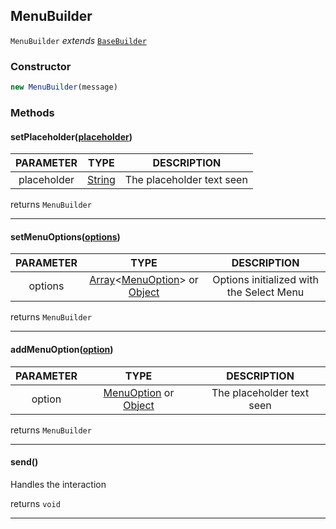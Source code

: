 [String]: https://developer.mozilla.org/en-US/docs/Web/JavaScript/Reference/Global_Objects/String

[Object]: https://developer.mozilla.org/en-US/docs/Web/JavaScript/Reference/Global_Objects/Object

[Array]: https://developer.mozilla.org/en-US/docs/Web/JavaScript/Reference/Global_Objects/Array

[MenuOption]: ./MenuOption.md

[BaseBuilder]: ./BaseBuilder.md

## MenuBuilder

`MenuBuilder` *extends* [`BaseBuilder`][BaseBuilder]

### Constructor
```js
new MenuBuilder(message)
```

### Methods

#### setPlaceholder([placeholder]())

| PARAMETER | TYPE | DESCRIPTION |
|:-:|:-:|:-:|
| placeholder | [String] | The placeholder text seen |
returns `MenuBuilder`

---
#### setMenuOptions([options]())

| PARAMETER | TYPE | DESCRIPTION |
|:-:|:-:|:-:|
| options | [Array]<[MenuOption]> or [Object] | Options initialized with the Select Menu |
returns `MenuBuilder`

---
#### addMenuOption([option]())

| PARAMETER | TYPE | DESCRIPTION |
|:-:|:-:|:-:|
| option | [MenuOption] or [Object] | The placeholder text seen |
returns `MenuBuilder`

---
#### send()
Handles the interaction

returns `void`

---